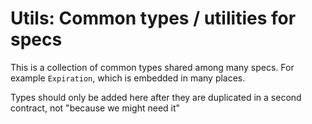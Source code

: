 # Utils: Common types / utilities for specs

This is a collection of common types shared among many specs. For example
`Expiration`, which is embedded in many places.

Types should only be added here after they are duplicated in a second contract,
not "because we might need it"
